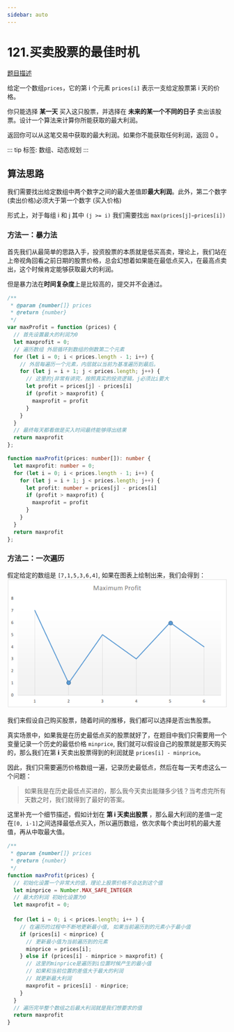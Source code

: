 ```yaml
---
sidebar: auto
---
```


# 121.买卖股票的最佳时机
[题目描述](https://leetcode.cn/problems/best-time-to-buy-and-sell-stock/)

给定一个数组`prices`，它的第 i 个元素 `prices[i]` 表示一支给定股票第 i 天的价格。

你只能选择 **某一天** 买入这只股票，并选择在 **未来的某一个不同的日子** 卖出该股票。设计一个算法来计算你所能获取的最大利润。

返回你可以从这笔交易中获取的最大利润。如果你不能获取任何利润，返回 0 。

::: tip
标签: 数组、动态规划
:::

## 算法思路
我们需要找出给定数组中两个数字之间的最大差值即**最大利润**。此外，第二个数字(卖出价格)必须大于第一个数字 (买入价格)

形式上，对于每组 i 和 j 其中 `(j >= i)` 我们需要找出 `max(prices[j]−prices[i])`

### 方法一：暴力法

首先我们从最简单的思路入手，投资股票的本质就是低买高卖，理论上，我们站在上帝视角回看之前日期的股票价格，总会幻想着如果能在最低点买入，在最高点卖出，这个时候肯定能够获取最大的利润。

但是暴力法在**时间复杂度**上是比较高的，提交并不会通过。

```js
/**
 * @param {number[]} prices
 * @return {number}
 */
var maxProfit = function (prices) {
  // 首先设置最大的利润为0
  let maxprofit = 0;
  // 遍历数组 外层循环到数组的倒数第二个元素
  for (let i = 0; i < prices.length - 1; i++) {
    // 外层每遍历一个元素，内层就以当前为基准遍历到最后。
    for (let j = i + 1; j < prices.length; j++) {
      // 这里的j非常有讲究，按照真实的投资逻辑，j必须比i要大
      let profit = prices[j] - prices[i]
      if (profit > maxprofit) {
        maxprofit = profit
      }
    }
  }
  // 最终每天都看做是买入时间最终能够得出结果
  return maxprofit
};
```

```ts
function maxProfit(prices: number[]): number {
  let maxprofit: number = 0;
  for (let i = 0; i < prices.length - 1; i++) {
    for (let j = i + 1; j < prices.length; j++) {
      let profit: number = prices[j] - prices[i]
      if (profit > maxprofit) {
        maxprofit = profit
      }
    }
  }
  return maxprofit
};
```

### 方法二：一次遍历

假定给定的数组是 `[7,1,5,3,6,4]`, 如果在图表上绘制出来，我们会得到：
![图表](../../images/leetcode/121/01.png)

我们来假设自己购买股票，随着时间的推移，我们都可以选择是否出售股票。

真实场景中，如果我是在历史最低点买的股票就好了，在题目中我们只需要用一个变量记录一个历史的最低价格 `minprice`, 我们就可以假设自己的股票就是那天购买的，那么我们在第 **i** 天卖出股票得到的利润就是 `prices[i] - minprice`。

因此，我们只需要遍历价格数组一遍，记录历史最低点，然后在每一天考虑这么一个问题：

> 如果我是在历史最低点买进的，那么我今天卖出能赚多少钱？当考虑完所有天数之时，我们就得到了最好的答案。

这里补充一个细节描述，假如计划在 **第 i 天卖出股票** ，那么最大利润的差值一定在`[0, i-1]`之间选择最低点买入，所以遍历数组，依次求每个卖出时机的最大差值，再从中取最大值。

```js
/**
 * @param {number[]} prices
 * @return {number}
 */
function maxProfit(prices) {
  // 初始化设置一个非常大的值，理论上股票价格不会达到这个值
  let minprice = Number.MAX_SAFE_INTEGER
  // 最大的利润 初始化设置为0
  let maxprofit = 0;

  for (let i = 0; i < prices.length; i++ ) {
    // 在遍历的过程中不断地更新最小值, 如果当前遍历到的元素小于最小值
    if (prices[i] < minprice) {
      // 更新最小值为当前遍历到的元素
      minprice = prices[i];
    } else if (prices[i] - minprice > maxprofit) { 
      // 这里的minprice是遍历到i位置时候产生的最小值
      // 如果和当前位置的差值大于最大的利润 
      // 就更新最大利润
      maxprofit = prices[i] - minprice;
    }
  }
  // 遍历完毕整个数组之后最大利润就是我们想要求的值
  return maxprofit
}
```







